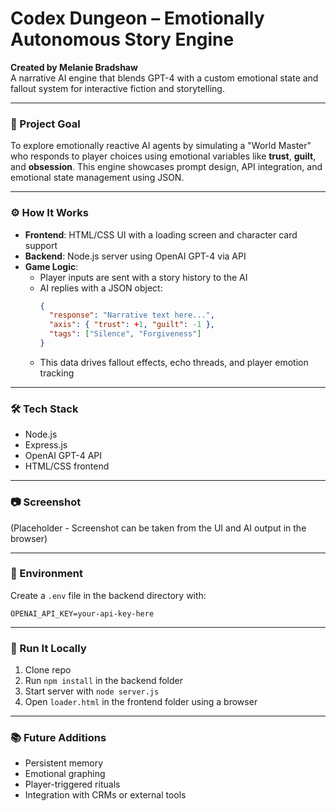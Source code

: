 # Codex Dungeon – Emotionally Autonomous Story Engine

**Created by Melanie Bradshaw**  
A narrative AI engine that blends GPT-4 with a custom emotional state and fallout system for interactive fiction and storytelling.

---

### 🎯 Project Goal  
To explore emotionally reactive AI agents by simulating a "World Master" who responds to player choices using emotional variables like **trust**, **guilt**, and **obsession**. This engine showcases prompt design, API integration, and emotional state management using JSON.

---

### ⚙️ How It Works  
- **Frontend**: HTML/CSS UI with a loading screen and character card support  
- **Backend**: Node.js server using OpenAI GPT-4 via API  
- **Game Logic**:
  - Player inputs are sent with a story history to the AI
  - AI replies with a JSON object:
    ```json
    {
      "response": "Narrative text here...",
      "axis": { "trust": +1, "guilt": -1 },
      "tags": ["Silence", "Forgiveness"]
    }
    ```
  - This data drives fallout effects, echo threads, and player emotion tracking

---

### 🛠 Tech Stack
- Node.js  
- Express.js  
- OpenAI GPT-4 API  
- HTML/CSS frontend  

---

### 📷 Screenshot  
(Placeholder - Screenshot can be taken from the UI and AI output in the browser)

---

### 🔐 Environment
Create a `.env` file in the backend directory with:
```
OPENAI_API_KEY=your-api-key-here
```

---

### 🚀 Run It Locally
1. Clone repo  
2. Run `npm install` in the backend folder  
3. Start server with `node server.js`  
4. Open `loader.html` in the frontend folder using a browser

---

### 📚 Future Additions
- Persistent memory  
- Emotional graphing  
- Player-triggered rituals  
- Integration with CRMs or external tools
